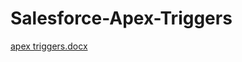 # Salesforce-Apex-Triggers

[apex triggers.docx](https://github.com/Hanan019/Salesforce-Apex-Triggers/files/14386370/apex.triggers.docx)
